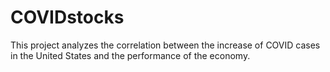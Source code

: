# COVIDstocks

This project analyzes the correlation between the increase of COVID cases in the United States and the performance of the economy. 
